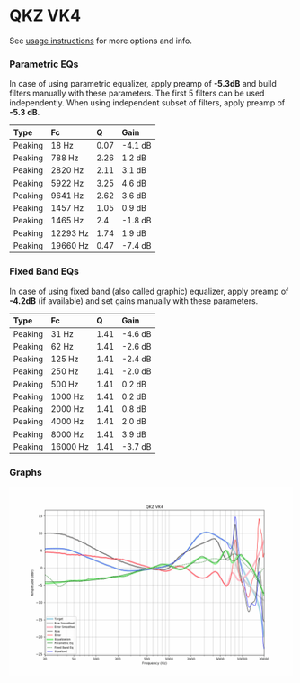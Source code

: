 # QKZ VK4
See [usage instructions](https://github.com/jaakkopasanen/AutoEq#usage) for more options and info.

### Parametric EQs
In case of using parametric equalizer, apply preamp of **-5.3dB** and build filters manually
with these parameters. The first 5 filters can be used independently.
When using independent subset of filters, apply preamp of **-5.3 dB**.

| Type    | Fc       |    Q | Gain    |
|:--------|:---------|:-----|:--------|
| Peaking | 18 Hz    | 0.07 | -4.1 dB |
| Peaking | 788 Hz   | 2.26 | 1.2 dB  |
| Peaking | 2820 Hz  | 2.11 | 3.1 dB  |
| Peaking | 5922 Hz  | 3.25 | 4.6 dB  |
| Peaking | 9641 Hz  | 2.62 | 3.6 dB  |
| Peaking | 1457 Hz  | 1.05 | 0.9 dB  |
| Peaking | 1465 Hz  | 2.4  | -1.8 dB |
| Peaking | 12293 Hz | 1.74 | 1.9 dB  |
| Peaking | 19660 Hz | 0.47 | -7.4 dB |

### Fixed Band EQs
In case of using fixed band (also called graphic) equalizer, apply preamp of **-4.2dB**
(if available) and set gains manually with these parameters.

| Type    | Fc       |    Q | Gain    |
|:--------|:---------|:-----|:--------|
| Peaking | 31 Hz    | 1.41 | -4.6 dB |
| Peaking | 62 Hz    | 1.41 | -2.6 dB |
| Peaking | 125 Hz   | 1.41 | -2.4 dB |
| Peaking | 250 Hz   | 1.41 | -2.0 dB |
| Peaking | 500 Hz   | 1.41 | 0.2 dB  |
| Peaking | 1000 Hz  | 1.41 | 0.2 dB  |
| Peaking | 2000 Hz  | 1.41 | 0.8 dB  |
| Peaking | 4000 Hz  | 1.41 | 2.0 dB  |
| Peaking | 8000 Hz  | 1.41 | 3.9 dB  |
| Peaking | 16000 Hz | 1.41 | -3.7 dB |

### Graphs
![](./QKZ%20VK4.png)